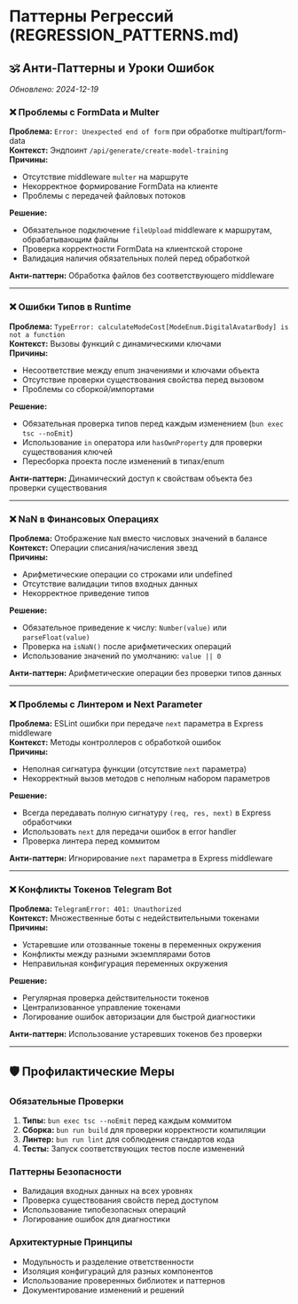 # Паттерны Регрессий (REGRESSION_PATTERNS.md)

## 🕉️ Анти-Паттерны и Уроки Ошибок

_Обновлено: 2024-12-19_

### ❌ Проблемы с FormData и Multer

**Проблема:** `Error: Unexpected end of form` при обработке multipart/form-data  
**Контекст:** Эндпоинт `/api/generate/create-model-training`  
**Причины:**
- Отсутствие middleware `multer` на маршруте
- Некорректное формирование FormData на клиенте
- Проблемы с передачей файловых потоков

**Решение:**
- Обязательное подключение `fileUpload` middleware к маршрутам, обрабатывающим файлы
- Проверка корректности FormData на клиентской стороне
- Валидация наличия обязательных полей перед обработкой

**Анти-паттерн:** Обработка файлов без соответствующего middleware

---

### ❌ Ошибки Типов в Runtime

**Проблема:** `TypeError: calculateModeCost[ModeEnum.DigitalAvatarBody] is not a function`  
**Контекст:** Вызовы функций с динамическими ключами  
**Причины:**
- Несоответствие между enum значениями и ключами объекта
- Отсутствие проверки существования свойства перед вызовом
- Проблемы со сборкой/импортами

**Решение:**
- Обязательная проверка типов перед каждым изменением (`bun exec tsc --noEmit`)
- Использование `in` оператора или `hasOwnProperty` для проверки существования ключей
- Пересборка проекта после изменений в типах/enum

**Анти-паттерн:** Динамический доступ к свойствам объекта без проверки существования

---

### ❌ NaN в Финансовых Операциях

**Проблема:** Отображение `NaN` вместо числовых значений в балансе  
**Контекст:** Операции списания/начисления звезд  
**Причины:**
- Арифметические операции со строками или undefined
- Отсутствие валидации типов входных данных
- Некорректное приведение типов

**Решение:**
- Обязательное приведение к числу: `Number(value)` или `parseFloat(value)`
- Проверка на `isNaN()` после арифметических операций
- Использование значений по умолчанию: `value || 0`

**Анти-паттерн:** Арифметические операции без проверки типов данных

---

### ❌ Проблемы с Линтером и Next Parameter

**Проблема:** ESLint ошибки при передаче `next` параметра в Express middleware  
**Контекст:** Методы контроллеров с обработкой ошибок  
**Причины:**
- Неполная сигнатура функции (отсутствие `next` параметра)
- Некорректный вызов методов с неполным набором параметров

**Решение:**
- Всегда передавать полную сигнатуру `(req, res, next)` в Express обработчики
- Использовать `next` для передачи ошибок в error handler
- Проверка линтера перед коммитом

**Анти-паттерн:** Игнорирование `next` параметра в Express middleware

---

### ❌ Конфликты Токенов Telegram Bot

**Проблема:** `TelegramError: 401: Unauthorized`  
**Контекст:** Множественные боты с недействительными токенами  
**Причины:**
- Устаревшие или отозванные токены в переменных окружения
- Конфликты между разными экземплярами ботов
- Неправильная конфигурация переменных окружения

**Решение:**
- Регулярная проверка действительности токенов
- Централизованное управление токенами
- Логирование ошибок авторизации для быстрой диагностики

**Анти-паттерн:** Использование устаревших токенов без проверки

---

## 🛡️ Профилактические Меры

### Обязательные Проверки
1. **Типы:** `bun exec tsc --noEmit` перед каждым коммитом
2. **Сборка:** `bun run build` для проверки корректности компиляции
3. **Линтер:** `bun run lint` для соблюдения стандартов кода
4. **Тесты:** Запуск соответствующих тестов после изменений

### Паттерны Безопасности
- Валидация входных данных на всех уровнях
- Проверка существования свойств перед доступом
- Использование типобезопасных операций
- Логирование ошибок для диагностики

### Архитектурные Принципы
- Модульность и разделение ответственности
- Изоляция конфигураций для разных компонентов
- Использование проверенных библиотек и паттернов
- Документирование изменений и решений 